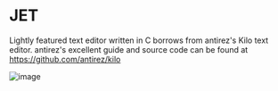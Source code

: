 # JET


Lightly featured text editor written in C borrows from antirez's Kilo text editor. antirez's excellent guide and source code can be found at https://github.com/antirez/kilo

![image](https://user-images.githubusercontent.com/48170846/122687923-979aad80-d208-11eb-817f-d0c98a10927c.png)
